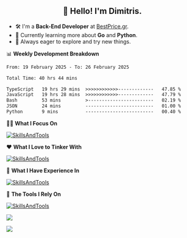 <h2 align="center">👋 Hello! I'm Dimitris.</h2>

- 🛠 I'm a **Back-End Developer** at [BestPrice.gr](https://bestprice.gr).
- 🌱 Currently learning more about **Go** and **Python**.
- 🧭 Always eager to explore and try new things.
  
📊 **Weekly Development Breakdown**

<!--START_SECTION:waka-->

```txt
From: 19 February 2025 - To: 26 February 2025

Total Time: 40 hrs 44 mins

TypeScript   19 hrs 29 mins  >>>>>>>>>>>>-------------   47.85 %
JavaScript   19 hrs 28 mins  >>>>>>>>>>>>-------------   47.79 %
Bash         53 mins         >------------------------   02.19 %
JSON         24 mins         -------------------------   01.00 %
Python       9 mins          -------------------------   00.40 %
```

<!--END_SECTION:waka-->

🧑‍💻 **What I Focus On**  

[![SkillsAndTools](https://skillicons.dev/icons?i=ts,js,mysql,nodejs,deno,react,tailwind,redis,kafka,jest&theme=light&perline=11)](https://skillicons.dev)


❤️ **What I Love to Tinker With**  

[![SkillsAndTools](https://skillicons.dev/icons?i=py,go,java,bash,mongodb,docker&theme=light&perline=11)](https://skillicons.dev)


🔬 **What I Have Experience In**  

[![SkillsAndTools](https://skillicons.dev/icons?i=c,cs,net,php,&theme=light&perline=11)](https://skillicons.dev)



🧰 **The Tools I Rely On**  

[![SkillsAndTools](https://skillicons.dev/icons?i=linux,git,vscode,aws,figma&theme=light&perline=11)](https://skillicons.dev)


<a href="https://wakatime.com/@018db2c8-3e4e-4392-80be-2ef5619c010a"><img src="https://wakatime.com/badge/user/018db2c8-3e4e-4392-80be-2ef5619c010a.svg?style=plastic" /></a>

![](https://hit.yhype.me/github/profile?user_id=45003429)
